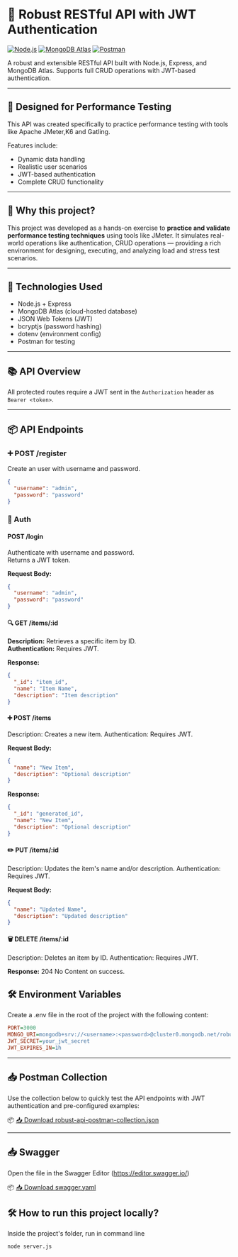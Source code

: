 # 🧪 Robust RESTful API with JWT Authentication

[![Node.js](https://img.shields.io/badge/Node.js-18.x-green?logo=node.js)](https://nodejs.org/) [![MongoDB Atlas](https://img.shields.io/badge/MongoDB-Atlas-green?logo=mongodb)](https://www.mongodb.com/cloud/atlas) [![Postman](https://img.shields.io/badge/Postman-Collection-orange?logo=postman)](./robust-api-postman-collection.json)


A robust and extensible RESTful API built with Node.js, Express, and MongoDB Atlas.  Supports full CRUD operations with JWT-based authentication.

---
## 🧪 Designed for Performance Testing
This API was created specifically to practice performance testing with tools like Apache JMeter,K6 and Gatling.

Features include:
- Dynamic data handling
- Realistic user scenarios
- JWT-based authentication
- Complete CRUD functionality

---

## 🚀 Why this project?

This project was developed as a hands-on exercise to **practice and validate performance testing techniques** using tools like JMeter. It simulates real-world operations like authentication, CRUD operations — providing a rich environment for designing, executing, and analyzing load and stress test scenarios.

---

## 🔧 Technologies Used

- Node.js + Express  
- MongoDB Atlas (cloud-hosted database)  
- JSON Web Tokens (JWT)  
- bcryptjs (password hashing)  
- dotenv (environment config)  
- Postman for testing  

---

## 📚 API Overview

All protected routes require a JWT sent in the `Authorization` header as `Bearer <token>`.

---

## 📦 API Endpoints

### ➕ POST /register
Create an user with username and password.
```json
{
  "username": "admin",
  "password": "password"
}
```

### 🔐 Auth
#### POST /login 
Authenticate with username and password.  
Returns a JWT token.

**Request Body:**
```json
{
  "username": "admin",
  "password": "password"
}
```
#### 🔍 GET /items/:id

**Description:** Retrieves a specific item by ID.  
**Authentication:** Requires JWT.

**Response:**
```json
{
  "_id": "item_id",
  "name": "Item Name",
  "description": "Item description"
}

```
#### ➕ POST /items
Description: Creates a new item.
Authentication: Requires JWT.

**Request Body:**
```json
{
  "name": "New Item",
  "description": "Optional description"
}
```
**Response:**
```json
{
  "_id": "generated_id",
  "name": "New Item",
  "description": "Optional description"
}
```
#### ✏️ PUT /items/:id
Description: Updates the item's name and/or description.
Authentication: Requires JWT.

**Request Body:**
```json
{
  "name": "Updated Name",
  "description": "Updated description"
}
```
#### 🗑️ DELETE /items/:id
Description: Deletes an item by ID.
Authentication: Requires JWT.

**Response:**
204 No Content on success.


## 🛠️ Environment Variables
Create a .env file in the root of the project with the following content:

```ini
PORT=3000
MONGO_URI=mongodb+srv://<username>:<password>@cluster0.mongodb.net/robust-api?retryWrites=true&w=majority
JWT_SECRET=your_jwt_secret
JWT_EXPIRES_IN=1h
```
---
## 📥 Postman Collection
Use the collection below to quickly test the API endpoints with JWT authentication and pre-configured examples:

📦 [📥 Download robust-api-postman-collection.json](https://github.com/almeidas-tatiane/robust-api-performance/raw/main/robust-api-postman-collection.json)

---
## 📥 Swagger
Open the file in the Swagger Editor (https://editor.swagger.io/)

📦 [📥 Download swagger.yaml](https://github.com/almeidas-tatiane/robust-api-performance/raw/main/swagger.yaml)

## 🛠️ How to run this project locally?
Inside the project's folder, run in command line
```cmd
node server.js



